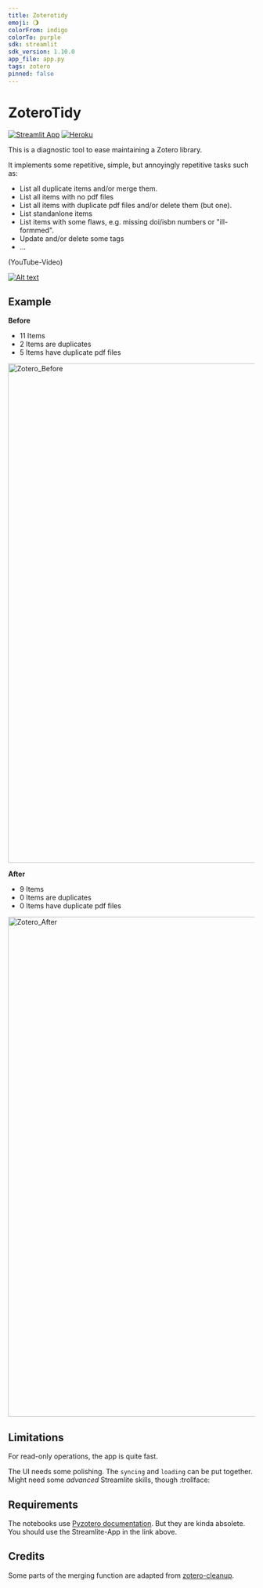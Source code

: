 ```yaml
---
title: Zoterotidy
emoji: 🌖
colorFrom: indigo
colorTo: purple
sdk: streamlit
sdk_version: 1.10.0
app_file: app.py
tags: zotero
pinned: false
---
```


# ZoteroTidy

[![Streamlit App](https://static.streamlit.io/badges/streamlit_badge_black_white.svg)](https://share.streamlit.io/chraibi/zoterotidy/main/app.py)
[![Heroku](http://heroku-shields.herokuapp.com/zotero-tidy)](https://zotero-tidy.herokuapp.com/)

This is a diagnostic tool to ease maintaining a Zotero library.

It implements some repetitive, simple, but annoyingly repetitive tasks such as:

- List all duplicate items and/or merge them.
- List all items with no pdf files
- List all items with duplicate pdf files and/or delete them (but one).
- List standanlone items
- List items with some flaws, e.g. missing doi/isbn numbers or "ill-formmed".
- Update and/or delete some tags
- ...

(YouTube-Video)

[![Alt text](https://user-images.githubusercontent.com/5772973/157309426-0eb7013d-4ded-4697-88ab-a549bd0985b1.png)](https://www.youtube.com/watch?v=P_YeNXEOINk)

## Example

**Before**
- 11 Items
- 2 Items are duplicates 
- 5 Items have duplicate pdf files

<img width="1018" alt="Zotero_Before" src="https://user-images.githubusercontent.com/5772973/157308069-6fc1e798-8a87-4b02-b6f3-5288c3663517.png">

**After**
- 9 Items
- 0 Items are duplicates 
- 0 Items have duplicate pdf files

<img width="1019" alt="Zotero_After" src="https://user-images.githubusercontent.com/5772973/157308107-7c33d7ba-6b6d-4e8e-86de-ff2c18b6ad22.png">

## Limitations

For read-only operations, the app is quite fast.

The UI needs some polishing. The `syncing` and `loading` can be put together. Might need some *advanced* Streamlite skills, though :trollface:

## Requirements

The notebooks use [Pyzotero documentation](https://pyzotero.readthedocs.io/en/latest/).
But they are kinda absolete. You should use the Streamlite-App in the link above.

## Credits

Some parts of the merging function are adapted from [zotero-cleanup](https://github.com/christianbrodbeck/zotero-cleanup).
